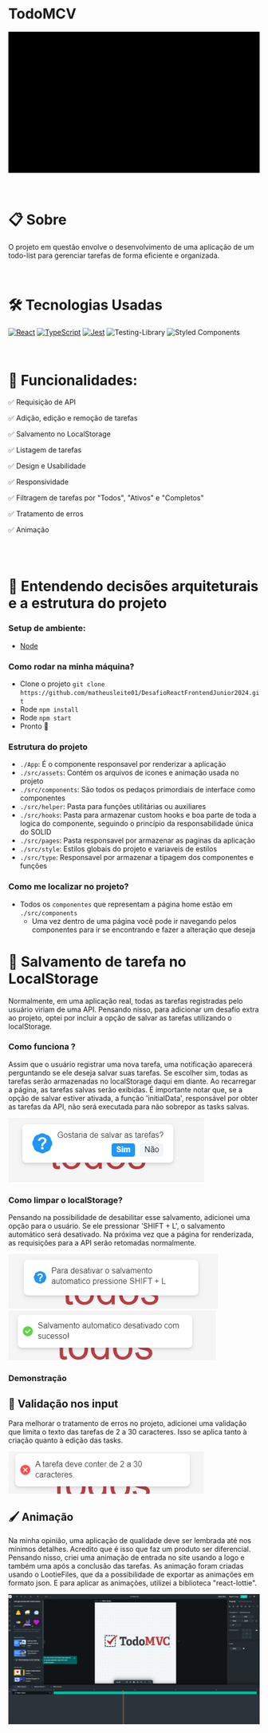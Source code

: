 # TodoMCV

![App Screenshot](public/img/screen-capture-ezgif.com-video-to-gif-converter.gif)

<br>

# 📋 Sobre

O projeto em questão envolve o desenvolvimento de uma aplicação de um todo-list para gerenciar tarefas de forma eficiente e organizada.

<br>

# 🛠 Tecnologias Usadas

[![React](https://img.shields.io/badge/React-20232A?style=for-the-badge&logo=react&logoColor=61DAFB)](https://react.dev/) [![TypeScript](https://img.shields.io/badge/typescript-%23007ACC.svg?style=for-the-badge&logo=typescript&logoColor=white)](https://www.typescriptlang.org/pt/) [![Jest](https://img.shields.io/badge/Jest-C21325?style=for-the-badge&logo=jest&logoColor=white)](https://jestjs.io/pt-BR/) ![Testing-Library](https://img.shields.io/badge/-TestingLibrary-%23E33332?style=for-the-badge&logo=testing-library&logoColor=white)
![Styled Components](https://img.shields.io/badge/styled--components-DB7093?style=for-the-badge&logo=styled-components&logoColor=white)

<br>

# 🔮 Funcionalidades:

✅ Requisição de API

✅ Adição, edição e remoção de tarefas

✅ Salvamento no LocalStorage

✅ Listagem de tarefas

✅ Design e Usabilidade

✅ Responsividade

✅ Filtragem de tarefas por "Todos", "Ativos" e "Completos"

✅ Tratamento de erros

✅ Animação

<br>

<br>

# 🔧 Entendendo decisões arquiteturais e a estrutura do projeto

### Setup de ambiente:

- [Node](https://nodejs.org/en)

### Como rodar na minha máquina?

- Clone o projeto `git clone https://github.com/matheusleite01/DesafioReactFrontendJunior2024.git`
- Rode `npm install`
- Rode `npm start`
- Pronto 🎉

### Estrutura do projeto

- `./App`: É o componente responsavel por renderizar a aplicação
- `./src/assets`: Contém os arquivos de icones e animação usada no projeto
- `./src/components`: São todos os pedaços primordiais de interface como componentes
- `./src/helper`: Pasta para funções utilitárias ou auxiliares
- `./src/hooks`: Pasta para armazenar custom hooks e boa parte de toda a logica do componente, seguindo o princípio da responsabilidade única do SOLID
- `./src/pages`: Pasta responsavel por armazenar as paginas da aplicação
- `./src/style`: Estilos globais do projeto e variaveis de estilos
- `./src/type`: Responsavel por armazenar a tipagem dos componentes e funções

### Como me localizar no projeto?

- Todos os `componentes` que representam a página home estão em `./src/components`
  - Uma vez dentro de uma página você pode ir navegando pelos componentes para ir se encontrando e fazer a alteração que deseja

# 📝 Salvamento de tarefa no LocalStorage

Normalmente, em uma aplicação real, todas as tarefas registradas pelo usuário viriam de uma API. Pensando nisso, para adicionar um desafio extra ao projeto, optei por incluir a opção de salvar as tarefas utilizando o localStorage.

### Como funciona ?

Assim que o usuário registrar uma nova tarefa, uma notificação aparecerá perguntando se ele deseja salvar suas tarefas. Se escolher sim, todas as tarefas serão armazenadas no localStorage daqui em diante. Ao recarregar a página, as tarefas salvas serão exibidas. É importante notar que, se a opção de salvar estiver ativada, a função 'initialData', responsável por obter as tarefas da API, não será executada para não sobrepor as tasks salvas.

![App Screenshot](public/img/notification.png)

### Como limpar o localStorage?

Pensando na possibilidade de desabilitar esse salvamento, adicionei uma opção para o usuário. Se ele pressionar 'SHIFT + L', o salvamento automático será desativado. Na próxima vez que a página for renderizada, as requisições para a API serão retomadas normalmente.

![App Screenshot](<public/img/img1%20(1).png>)
![App Screenshot](public/img/img2.png)

### Demonstração


## 📕 Validação nos input

Para melhorar o tratamento de erros no projeto, adicionei uma validação que limita o texto das tarefas de 2 a 30 caracteres. Isso se aplica tanto à criação quanto à edição das tasks.

![App Screenshot](public/img/img3.png)

## 🖌️ Animação

Na minha opinião, uma aplicação de qualidade deve ser lembrada até nos mínimos detalhes. Acredito que é isso que faz um produto ser diferencial. Pensando nisso, criei uma animação de entrada no site usando a logo e também uma após a conclusão das tarefas. As animação foram criadas usando o LootieFiles, que da a possibilidade de exportar as animações em formato json. E para aplicar as animações, utilizei a biblioteca "react-lottie".

![App Screenshot](public/img/Captura%20de%20tela%202024-06-25%20222228.png)
